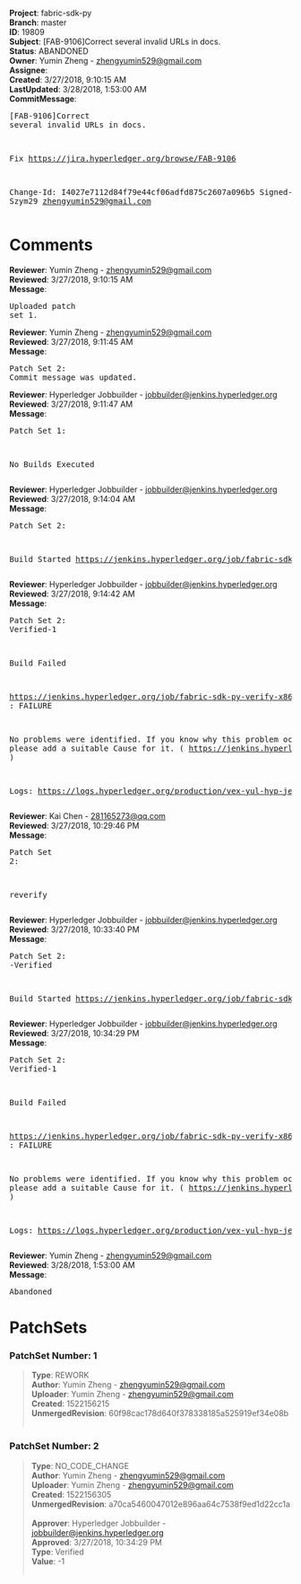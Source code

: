 <strong>Project</strong>: fabric-sdk-py<br><strong>Branch</strong>: master<br><strong>ID</strong>: 19809<br><strong>Subject</strong>: [FAB-9106]Correct several invalid URLs in docs.<br><strong>Status</strong>: ABANDONED<br><strong>Owner</strong>: Yumin Zheng - zhengyumin529@gmail.com<br><strong>Assignee</strong>:<br><strong>Created</strong>: 3/27/2018, 9:10:15 AM<br><strong>LastUpdated</strong>: 3/28/2018, 1:53:00 AM<br><strong>CommitMessage</strong>:<br><pre>[FAB-9106]Correct several invalid URLs in docs.

Fix https://jira.hyperledger.org/browse/FAB-9106

Change-Id: I4027e7112d84f79e44cf06adfd875c2607a096b5
Signed-off-by: Szym29 <zhengyumin529@gmail.com>
</pre><h1>Comments</h1><strong>Reviewer</strong>: Yumin Zheng - zhengyumin529@gmail.com<br><strong>Reviewed</strong>: 3/27/2018, 9:10:15 AM<br><strong>Message</strong>: <pre>Uploaded patch set 1.</pre><strong>Reviewer</strong>: Yumin Zheng - zhengyumin529@gmail.com<br><strong>Reviewed</strong>: 3/27/2018, 9:11:45 AM<br><strong>Message</strong>: <pre>Patch Set 2: Commit message was updated.</pre><strong>Reviewer</strong>: Hyperledger Jobbuilder - jobbuilder@jenkins.hyperledger.org<br><strong>Reviewed</strong>: 3/27/2018, 9:11:47 AM<br><strong>Message</strong>: <pre>Patch Set 1:

No Builds Executed</pre><strong>Reviewer</strong>: Hyperledger Jobbuilder - jobbuilder@jenkins.hyperledger.org<br><strong>Reviewed</strong>: 3/27/2018, 9:14:04 AM<br><strong>Message</strong>: <pre>Patch Set 2:

Build Started https://jenkins.hyperledger.org/job/fabric-sdk-py-verify-x86_64/404/</pre><strong>Reviewer</strong>: Hyperledger Jobbuilder - jobbuilder@jenkins.hyperledger.org<br><strong>Reviewed</strong>: 3/27/2018, 9:14:42 AM<br><strong>Message</strong>: <pre>Patch Set 2: Verified-1

Build Failed 

https://jenkins.hyperledger.org/job/fabric-sdk-py-verify-x86_64/404/ : FAILURE

No problems were identified. If you know why this problem occurred, please add a suitable Cause for it. ( https://jenkins.hyperledger.org/job/fabric-sdk-py-verify-x86_64/404/ )

Logs: https://logs.hyperledger.org/production/vex-yul-hyp-jenkins-3/fabric-sdk-py-verify-x86_64/404</pre><strong>Reviewer</strong>: Kai Chen - 281165273@qq.com<br><strong>Reviewed</strong>: 3/27/2018, 10:29:46 PM<br><strong>Message</strong>: <pre>Patch Set 2:

reverify</pre><strong>Reviewer</strong>: Hyperledger Jobbuilder - jobbuilder@jenkins.hyperledger.org<br><strong>Reviewed</strong>: 3/27/2018, 10:33:40 PM<br><strong>Message</strong>: <pre>Patch Set 2: -Verified

Build Started https://jenkins.hyperledger.org/job/fabric-sdk-py-verify-x86_64/405/</pre><strong>Reviewer</strong>: Hyperledger Jobbuilder - jobbuilder@jenkins.hyperledger.org<br><strong>Reviewed</strong>: 3/27/2018, 10:34:29 PM<br><strong>Message</strong>: <pre>Patch Set 2: Verified-1

Build Failed 

https://jenkins.hyperledger.org/job/fabric-sdk-py-verify-x86_64/405/ : FAILURE

No problems were identified. If you know why this problem occurred, please add a suitable Cause for it. ( https://jenkins.hyperledger.org/job/fabric-sdk-py-verify-x86_64/405/ )

Logs: https://logs.hyperledger.org/production/vex-yul-hyp-jenkins-3/fabric-sdk-py-verify-x86_64/405</pre><strong>Reviewer</strong>: Yumin Zheng - zhengyumin529@gmail.com<br><strong>Reviewed</strong>: 3/28/2018, 1:53:00 AM<br><strong>Message</strong>: <pre>Abandoned</pre><h1>PatchSets</h1><h3>PatchSet Number: 1</h3><blockquote><strong>Type</strong>: REWORK<br><strong>Author</strong>: Yumin Zheng - zhengyumin529@gmail.com<br><strong>Uploader</strong>: Yumin Zheng - zhengyumin529@gmail.com<br><strong>Created</strong>: 1522156215<br><strong>UnmergedRevision</strong>: 60f98cac178d640f378338185a525919ef34e08b<br><br></blockquote><h3>PatchSet Number: 2</h3><blockquote><strong>Type</strong>: NO_CODE_CHANGE<br><strong>Author</strong>: Yumin Zheng - zhengyumin529@gmail.com<br><strong>Uploader</strong>: Yumin Zheng - zhengyumin529@gmail.com<br><strong>Created</strong>: 1522156305<br><strong>UnmergedRevision</strong>: a70ca5460047012e896aa64c7538f9ed1d22cc1a<br><br><strong>Approver</strong>: Hyperledger Jobbuilder - jobbuilder@jenkins.hyperledger.org<br><strong>Approved</strong>: 3/27/2018, 10:34:29 PM<br><strong>Type</strong>: Verified<br><strong>Value</strong>: -1<br><br></blockquote>